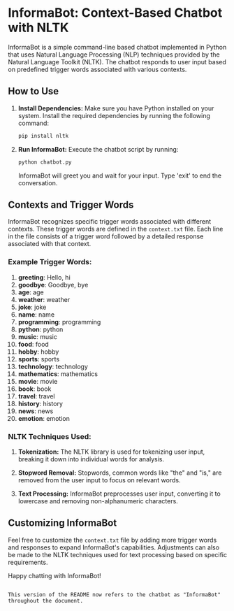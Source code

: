 # InformaBot: Context-Based Chatbot with NLTK

InformaBot is a simple command-line based chatbot implemented in Python that uses Natural Language Processing (NLP) techniques provided by the Natural Language Toolkit (NLTK). The chatbot responds to user input based on predefined trigger words associated with various contexts.

## How to Use

1. **Install Dependencies:**
   Make sure you have Python installed on your system. Install the required dependencies by running the following command:

   ```bash
   pip install nltk
   ```

2. **Run InformaBot:**
   Execute the chatbot script by running:

   ```bash
   python chatbot.py
   ```

   InformaBot will greet you and wait for your input. Type 'exit' to end the conversation.

## Contexts and Trigger Words

InformaBot recognizes specific trigger words associated with different contexts. These trigger words are defined in the `context.txt` file. Each line in the file consists of a trigger word followed by a detailed response associated with that context.

### Example Trigger Words:

1. **greeting**: Hello, hi
2. **goodbye**: Goodbye, bye
3. **age**: age
4. **weather**: weather
5. **joke**: joke
6. **name**: name
7. **programming**: programming
8. **python**: python
9. **music**: music
10. **food**: food
11. **hobby**: hobby
12. **sports**: sports
13. **technology**: technology
14. **mathematics**: mathematics
15. **movie**: movie
16. **book**: book
17. **travel**: travel
18. **history**: history
19. **news**: news
20. **emotion**: emotion

### NLTK Techniques Used:

1. **Tokenization:**
   The NLTK library is used for tokenizing user input, breaking it down into individual words for analysis.

2. **Stopword Removal:**
   Stopwords, common words like "the" and "is," are removed from the user input to focus on relevant words.

3. **Text Processing:**
   InformaBot preprocesses user input, converting it to lowercase and removing non-alphanumeric characters.

## Customizing InformaBot

Feel free to customize the `context.txt` file by adding more trigger words and responses to expand InformaBot's capabilities. Adjustments can also be made to the NLTK techniques used for text processing based on specific requirements.

Happy chatting with InformaBot!
```

This version of the README now refers to the chatbot as "InformaBot" throughout the document.
